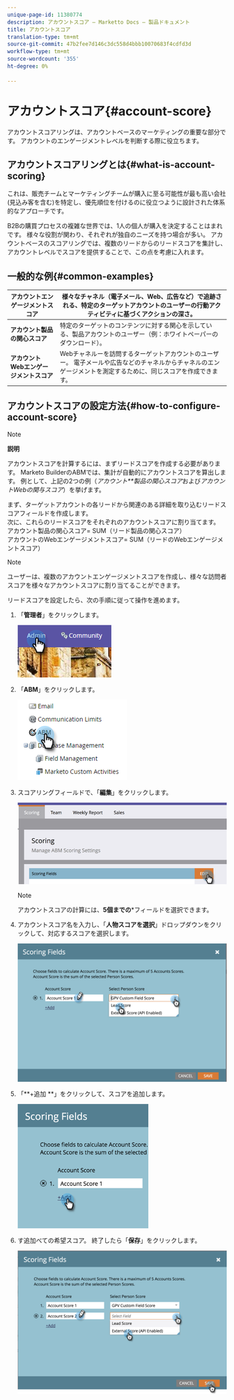 ```yaml
---
unique-page-id: 11380774
description: アカウントスコア — Marketto Docs — 製品ドキュメント
title: アカウントスコア
translation-type: tm+mt
source-git-commit: 47b2fee7d146c3dc558d4bbb10070683f4cdfd3d
workflow-type: tm+mt
source-wordcount: '355'
ht-degree: 0%

---
```



# アカウントスコア{#account-score}

アカウントスコアリングは、アカウントベースのマーケティングの重要な部分です。 アカウントのエンゲージメントレベルを判断する際に役立ちます。

## アカウントスコアリングとは{#what-is-account-scoring}

これは、販売チームとマーケティングチームが購入に至る可能性が最も高い会社(見込み客を含む)を特定し、優先順位を付けるのに役立つように設計された体系的なアプローチです。

B2Bの購買プロセスの複雑な世界では、1人の個人が購入を決定することはまれです。 様々な役割が関わり、それぞれが独自のニーズを持つ場合が多い。 アカウントベースのスコアリングでは、複数のリードからのリードスコアを集計し、アカウントレベルでスコアを提供することで、この点を考慮に入れます。

## 一般的な例{#common-examples}

| **アカウントエンゲージメントスコア** | 様々なチャネル（電子メール、Web、広告など）で追跡される、特定のターゲットアカウントのユーザーの行動アクティビティに基づくアクションの深さ。 |
|---|---|
| **アカウント製品の関心スコア** | 特定のターゲットのコンテンツに対する関心を示している、製品アカウントのユーザー（例：ホワイトペーパーのダウンロード）。 |
| **アカウントWebエンゲージメントスコア** | Webチャネルーを訪問するターゲットアカウントのユーザー。 電子メールや広告などのチャネルからチャネルのエンゲージメントを測定するために、同じスコアを作成できます。 |

## アカウントスコアの設定方法{#how-to-configure-account-score}

>[!NOTE]
>
>**説明**
>
>アカウントスコアを計算するには、まずリードスコアを作成する必要があります。 Marketo BuilderのABMでは、集計が自動的にアカウントスコアを算出します。 例として、上記の2つの例（*アカウント**製品の関心スコア*&#x200B;および&#x200B;*アカウントWebの関与スコア*）を挙げます。
>
>まず、ターゲットアカウントの各リードから関連のある詳細を取り込むリードスコアフィールドを作成します。\
>次に、これらのリードスコアをそれぞれのアカウントスコアに割り当てます。\
>アカウント製品の関心スコア= SUM（リード製品の関心スコア）\
>アカウントのWebエンゲージメントスコア= SUM（リードのWebエンゲージメントスコア）

>[!NOTE]
>
>ユーザーは、複数のアカウントエンゲージメントスコアを作成し、様々な訪問者スコアを様々なアカウントスコアに割り当てることができます。

リードスコアを設定したら、次の手順に従って操作を進めます。

1. 「**管理者**」をクリックします。

   ![](assets/one-1.png)

1. 「**ABM**」をクリックします。

   ![](assets/two-1.png)

1. スコアリングフィールドで、「**編集**」をクリックします。

   ![](assets/three-1.png)

   >[!NOTE]
   >
   >アカウントスコアの計算には、**5個までの***フィールドを選択できます。

1. アカウントスコア名を入力し、「**人物スコアを選択**」ドロップダウンをクリックして、対応するスコアを選択します。

   ![](assets/four.png)

1. 「**+追加 **」をクリックして、スコアを追加します。

   ![](assets/five.png)

1. す追加べての希望スコア。 終了したら「**保存**」をクリックします。

   ![](assets/six.png)

